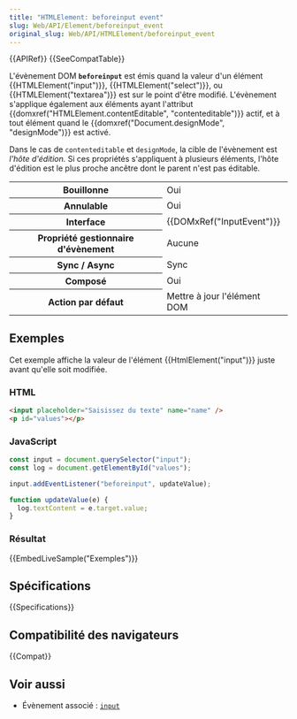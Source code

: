 ```yaml
---
title: "HTMLElement: beforeinput event"
slug: Web/API/Element/beforeinput_event
original_slug: Web/API/HTMLElement/beforeinput_event
---
```


{{APIRef}} {{SeeCompatTable}}

L'évènement DOM **`beforeinput`** est émis quand la valeur d'un élément {{HTMLElement("input")}}, {{HTMLElement("select")}}, ou {{HTMLElement("textarea")}} est sur le point d'être modifié. L'évènement s'applique également aux éléments ayant l'attribut {{domxref("HTMLElement.contentEditable", "contenteditable")}} actif, et à tout élément quand le {{domxref("Document.designMode", "designMode")}} est activé.

Dans le cas de `contenteditable` et `designMode`, la cible de l'évènement est _l'hôte d'édition._ Si ces propriétés s'appliquent à plusieurs éléments, l'hôte d'édition est le plus proche ancêtre dont le parent n'est pas éditable.

<table class="properties">
  <tbody>
    <tr>
      <th>Bouillonne</th>
      <td>Oui</td>
    </tr>
    <tr>
      <th>Annulable</th>
      <td>Oui</td>
    </tr>
    <tr>
      <th>Interface</th>
      <td>{{DOMxRef("InputEvent")}}</td>
    </tr>
    <tr>
      <th>Propriété gestionnaire d'évènement</th>
      <td>Aucune</td>
    </tr>
    <tr>
      <th>Sync / Async</th>
      <td>Sync</td>
    </tr>
    <tr>
      <th>Composé</th>
      <td>Oui</td>
    </tr>
    <tr>
      <th>Action par défaut</th>
      <td>Mettre à jour l'élément DOM</td>
    </tr>
  </tbody>
</table>

## Exemples

Cet exemple affiche la valeur de l'élément {{HtmlElement("input")}} juste avant qu'elle soit modifiée.

### HTML

```html
<input placeholder="Saisissez du texte" name="name" />
<p id="values"></p>
```

### JavaScript

```js
const input = document.querySelector("input");
const log = document.getElementById("values");

input.addEventListener("beforeinput", updateValue);

function updateValue(e) {
  log.textContent = e.target.value;
}
```

### Résultat

{{EmbedLiveSample("Exemples")}}

## Spécifications

{{Specifications}}

## Compatibilité des navigateurs

{{Compat}}

## Voir aussi

- Évènement associé&nbsp;: [`input`](/fr/docs/Web/API/HTMLElement/input_event)

